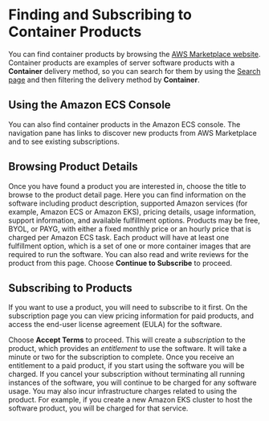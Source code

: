 # Finding and Subscribing to Container Products<a name="buyer-finding-and-subscribing-to-container-products"></a>

 You can find container products by browsing the [AWS Marketplace website](https://aws.amazon.com/marketplace/)\. Container products are examples of server software products with a **Container** delivery method, so you can search for them by using the [Search page](https://aws.amazon.com/marketplace/search/results?) and then filtering the delivery method by **Container**\.

## Using the Amazon ECS Console<a name="buyer-amazon-ecs-console"></a>

 You can also find container products in the Amazon ECS console\. The navigation pane has links to discover new products from AWS Marketplace and to see existing subscriptions\.

## Browsing Product Details<a name="buyer-browsing-product-details"></a>

 Once you have found a product you are interested in, choose the title to browse to the product detail page\. Here you can find information on the software including product description, supported Amazon services \(for example, Amazon ECS or Amazon EKS\), pricing details, usage information, support information, and available fulfillment options\. Products may be free, BYOL, or PAYG, with either a fixed monthly price or an hourly price that is charged per Amazon ECS task\. Each product will have at least one fulfillment option, which is a set of one or more container images that are required to run the software\. You can also read and write reviews for the product from this page\. Choose **Continue to Subscribe** to proceed\. 

## Subscribing to Products<a name="buyer-subscribing-to-products"></a>

 If you want to use a product, you will need to subscribe to it first\. On the subscription page you can view pricing information for paid products, and access the end\-user license agreement \(EULA\) for the software\.

Choose **Accept Terms** to proceed\. This will create a *subscription* to the product, which provides an *entitlement* to use the software\. It will take a minute or two for the subscription to complete\. Once you receive an entitlement to a paid product, if you start using the software you will be charged\. If you cancel your subscription without terminating all running instances of the software, you will continue to be charged for any software usage\. You may also incur infrastructure charges related to using the product\. For example, if you create a new Amazon EKS cluster to host the software product, you will be charged for that service\. 